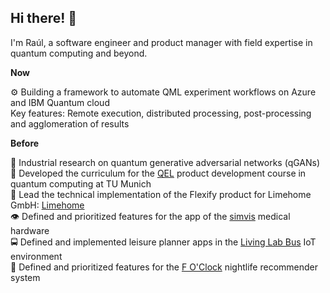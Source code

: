 ## Hi there! 👋

I'm Raúl, a software engineer and product manager with field expertise in quantum computing and beyond.

**Now**

⚙️ Building a framework to automate QML experiment workflows on Azure and IBM Quantum cloud
</br>
Key features: Remote execution, distributed processing, post-processing and agglomeration of results

**Before**

🧠 Industrial research on quantum generative adversarial networks (qGANs)
<br>
📖 Developed the curriculum for the [QEL](https://www.ph.tum.de/academics/org/cc/course/950542990/?language=en) product development course in quantum computing at TU Munich  <br>
🏨 Lead the technical implementation of the Flexify product for Limehome GmbH: [Limehome](https://www.limehome.com/)
<br>
👁 Defined and prioritized features for the app of the [simvis](https://www.2eyesvision.com/es/simvis/) medical hardware
<br>
🚍 Defined and implemented leisure planner apps in the [Living Lab Bus](http://livinglabbus.fi/) IoT environment
<br>
🎉 Defined and prioritized features for the [F O'Clock](https://www.linkedin.com/company/66623464) nightlife recommender system
